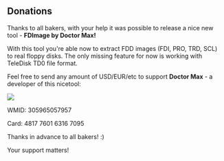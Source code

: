 ## Donations

Thanks to all bakers, with your help it was possible to release a nice new tool - **FDImage by Doctor Max!**

With this tool you're able now to extract FDD images (FDI, PRO, TRD, SCL) to real floppy disks.
The only missing feature for now is working with TeleDisk TD0 file format.

Feel free to send any amount of USD/EUR/etc to support **Doctor Max** - a developer of this nicetool:

[![](https://www.paypalobjects.com/en_US/i/btn/btn_donateCC_LG.gif)](https://paypal.me/dexius?locale.x=ru_RU)

WMID: 305965057957

Card: 4817 7601 6316 7095

Thanks in advance to all bakers! :)

Your support matters!
